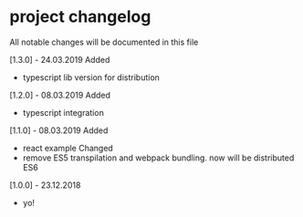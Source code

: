project changelog
=================

All notable changes will be documented in this file

[1.3.0] - 24.03.2019
Added
* typescript lib version for distribution

[1.2.0] - 08.03.2019
Added
* typescript integration

[1.1.0] - 08.03.2019
Added
* react example
Changed
* remove ES5 transpilation and webpack bundling. now will be distributed ES6

[1.0.0] - 23.12.2018

* yo!
